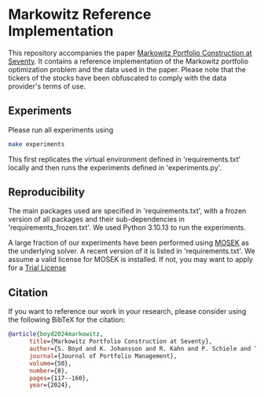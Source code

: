 # Markowitz Reference Implementation

This repository accompanies the paper [Markowitz Portfolio Construction at Seventy](https://web.stanford.edu/~boyd/papers/markowitz.html).
It contains a reference implementation of the Markowitz portfolio optimization
problem and the data used in the paper. Please note that the tickers of the
stocks have been obfuscated to comply with the data provider's terms of use.

## Experiments

Please run all experiments using

```bash
make experiments
```

This first replicates the virtual environment defined in 'requirements.txt'
locally and then runs the experiments defined in 'experiments.py'.

## Reproducibility

The main packages used are specified in 'requirements.txt', with a frozen
version of all packages and their sub-dependencies in 'requirements_frozen.txt'.
We used Python 3.10.13 to run the experiments.

A large fraction of our experiments have been performed
using [MOSEK](https://www.mosek.com/) as the underlying solver.
A recent version of it is listed in 'requirements.txt'.
We assume a valid license for MOSEK is installed. If not,
you may want to apply for a [Trial License](https://www.mosek.com/try/)

## Citation

If you want to reference our work in your research, please consider using the following BibTeX for the citation:

```BibTeX
@article{boyd2024markowitz,
      title={Markowitz Portfolio Construction at Seventy},
      author={S. Boyd and K. Johansson and R. Kahn and P. Schiele and T. Schmelzer},
      journal={Journal of Portfolio Management},
      volume={50},
      number={8},
      pages={117--160},
      year={2024},
```
